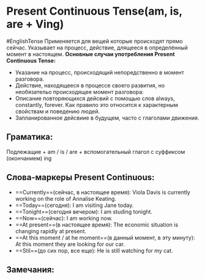 # Present Continuous Tense(am, is, are + Ving)
#EnglishTense 
	Применяется для вещей которые происходят прямо сейчас. Указывает на процесс, действие, длящееся в определённый момент в настоящем.
**Основные случаи употребления Present Continuous Tense:**
- Указание на процесс, происходящий непоредственно в момент разговора.
- Действие, находящееся в процессе своего развития, но необязательо происходящее момент разговора:
- Описание повторяющихся дейсвий с помощью слов always, constantly, forever. Как правило это относится к характерным свойствам и поведению людей.
- Запланированное дейсвиие в будущем, часто с глаголами движения.

## Граматика:
Подлежащие + am / is / are + вспомогательный глагол с суффиксом (окончанием) ing

## Слова-маркеры Present Continuous:
- ==Currently==(сейчас, в настоящее время): Viola Davis is currently working on the role of Annalise Keating.
- ==Today==(сегодня): I am visiting Jane today.
- ==Tonight==(сегодня вечером): I am studing tonight.
- ==Now==(сейчас): I am working now.
- ==At present==(в настоящее время): The economic situation is changing rapidly at present.
- ==At this moment / at he moment==(в данный момент, в эту минуту): At this moment they are looking for our car.
- ==Stil==(до сих пор, все еще): He is still watching for my cat.

## Замечания: